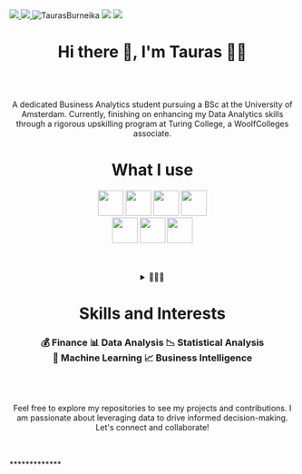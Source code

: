 <a href="https://www.linkedin.com/in/tauras-burneika/">
<img src="https://img.shields.io/badge/Tauras_Burneika-0077B5?style=for-the-badge&logo=linkedin&logoColor=white" />
</a>
<a href="mailto:torro.bu@gmail.com">
<img src="https://img.shields.io/badge/Gmail-D14836?style=for-the-badge&logo=gmail&logoColor=white" />
</a>
<img src="https://komarev.com/ghpvc/?username=tauras211" alt="TaurasBurneika" />
<img src="https://img.shields.io/badge/📃_CV-000000?style=for-the-badge" />



<a href="https://raw.githubusercontent.com/tauras211/tauras211/master/filename">
<img src="https://img.shields.io/badge/📃_CV-000000?style=for-the-badge" />
</a>

<h1 align='center'>
  Hi there 👋, I'm Tauras 👨‍💻
</h1>
</br>
</br>
<p align='center'>
A dedicated Business Analytics student pursuing a BSc at the University of Amsterdam. Currently, finishing on enhancing my Data Analytics skills through a rigorous upskilling program at Turing College, a WoolfColleges associate.
</p>

<h1 align='center'> What I use </h1>
<p align="center">

<img src="https://img.shields.io/badge/Python-FFD43B?style=for-the-badge&logo=python&logoColor=blue"  height="45">
<img src="https://img.shields.io/badge/Tableau-E97627?style=for-the-badge&logo=Tableau&logoColor=white" height="45" >
<img src="https://img.shields.io/badge/BigQuery_SQL-0769AD?style=for-the-badge&logo=jquery&logoColor=white" height="45" >
<img src="https://img.shields.io/badge/Google_Cloud-4285F4?style=for-the-badge&logo=google-cloud&logoColor=white" height="45" >
</br>
<img src="https://img.shields.io/badge/Jupyter_Notebook-F37626.svg?&style=for-the-badge&logo=Jupyter&logoColor=white" height="45" >
<img src="https://img.shields.io/badge/VSCode-0078D4?style=for-the-badge&logo=visual%20studio%20code&logoColor=white" height="45" >
<img src="https://img.shields.io/badge/Microsoft_Office-D83B01?style=for-the-badge&logo=microsoft-office&logoColor=white" height="45" >
</br>

</p>
</br>
</br>
<details>
  <summary align='center'>📃📃📃 </summary>

<h1 align='center'> 🎓Academic Background </h1>

- 📖 **Bsc Business Analytics**\
📆 2022 - Present\
📍**University of Amsterdam (UvA)** - Amsterdam, NL


- 📖 **Data Analytics Course**\
📆 2023 - 2024\
📍**Turing College** - Online


- 📖 **International Baccalaureate Diploma (IBDP)**\
📆 2020 - 2022\
**Score:** 41/45\
📍**Vilnius Lyceum/IB** - Vilnius, Lithuania
</details>


<h1 align='center'> Skills and Interests </h1>
<h3 align='center'>💰 Finance 📊 Data Analysis 📉 Statistical Analysis </br> 🤖 Machine Learning  📈 Business Intelligence </h3>


</br>
</br>
<p align='center'>Feel free to explore my repositories to see my projects and contributions. I am passionate about leveraging data to drive informed decision-making. Let's connect and collaborate! </p>
</br>
</br>
*************

